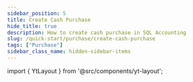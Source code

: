 ```yaml
---
sidebar_position: 5
title: Create Cash Purchase
hide_title: true
description: How to create cash purchase in SQL Accounting
slug: /quick-start/purchase/create-cash-purchase
tags: ["Purchase"]
sidebar_class_name: hidden-sidebar-items
---
```


import { YtLayout } from '@src/components/yt-layout';

<YtLayout 
    url="https://www.youtube.com/embed/unz7TxUgZbY?autoplay=1"
    videoId="unz7TxUgZbY"
    title="Cash Purchase"
/>
